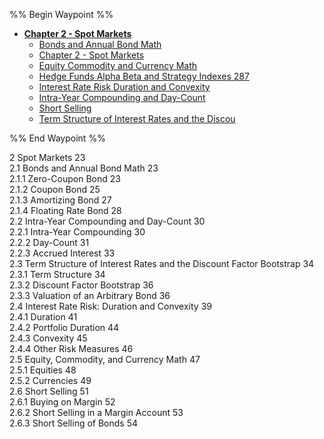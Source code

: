 %% Begin Waypoint %%
- **[Chapter 2 - Spot Markets](.md)**
	- [Bonds and Annual Bond Math](Bonds%20and%20Annual%20Bond%20Math.md)
	- [Chapter 2 - Spot Markets](.md)
	- [Equity Commodity and Currency Math](Equity%20Commodity%20and%20Currency%20Math.md)
	- [Hedge Funds Alpha Beta and Strategy Indexes 287](Hedge%20Funds%20Alpha%20Beta%20and%20Strategy%20Indexes%20287.md)
	- [Interest Rate Risk Duration and Convexity](Interest%20Rate%20Risk%20Duration%20and%20Convexity.md)
	- [Intra-Year Compounding and Day-Count](Intra-Year%20Compounding%20and%20Day-Count.md)
	- [Short Selling](Short%20Selling.md)
	- [Term Structure of Interest Rates and the Discou](Term%20Structure%20of%20Interest%20Rates%20and%20the%20Discou.md)

%% End Waypoint %%

2 Spot Markets 23  
2.1 Bonds and Annual Bond Math 23   
2.1.1 Zero-Coupon Bond 23   
2.1.2 Coupon Bond 25   
2.1.3 Amortizing Bond 27   
2.1.4 Floating Rate Bond 28   
2.2 Intra-Year Compounding and Day-Count 30   
2.2.1 Intra-Year Compounding 30   
2.2.2 Day-Count 31   
2.2.3 Accrued Interest 33   
2.3 Term Structure of Interest Rates and the Discount Factor Bootstrap 34   
2.3.1 Term Structure 34   
2.3.2 Discount Factor Bootstrap 36   
2.3.3 Valuation of an Arbitrary Bond 36   
2.4 Interest Rate Risk: Duration and Convexity 39   
2.4.1 Duration 41   
2.4.2 Portfolio Duration 44   
2.4.3 Convexity 45   
2.4.4 Other Risk Measures 46   
2.5 Equity, Commodity, and Currency Math 47   
2.5.1 Equities 48   
2.5.2 Currencies 49   
2.6 Short Selling 51   
2.6.1 Buying on Margin 52   
2.6.2 Short Selling in a Margin Account 53   
2.6.3 Short Selling of Bonds 54  